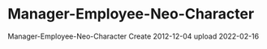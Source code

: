 # Manager-Employee-Neo-Character
Manager-Employee-Neo-Character Create 2012-12-04 upload 2022-02-16
